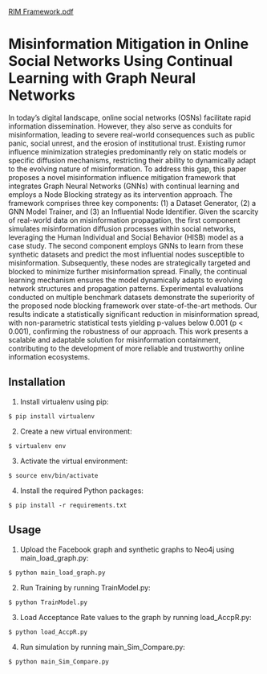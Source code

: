 [RIM Framework.pdf](https://github.com/user-attachments/files/20610001/RIM.Framework.pdf)
# Misinformation Mitigation in Online Social Networks Using Continual Learning with Graph Neural Networks
In today’s digital landscape, online social networks (OSNs) facilitate rapid information dissemination. However, they also serve
as conduits for misinformation, leading to severe real-world consequences such as public panic, social unrest, and the erosion
of institutional trust. Existing rumor influence minimization strategies predominantly rely on static models or specific diffusion
mechanisms, restricting their ability to dynamically adapt to the evolving nature of misinformation. To address this gap, this paper
proposes a novel misinformation influence mitigation framework that integrates Graph Neural Networks (GNNs) with continual
learning and employs a Node Blocking strategy as its intervention approach. The framework comprises three key components: (1)
a Dataset Generator, (2) a GNN Model Trainer, and (3) an Influential Node Identifier. Given the scarcity of real-world data on
misinformation propagation, the first component simulates misinformation diffusion processes within social networks, leveraging
the Human Individual and Social Behavior (HISB) model as a case study. The second component employs GNNs to learn from these
synthetic datasets and predict the most influential nodes susceptible to misinformation. Subsequently, these nodes are strategically
targeted and blocked to minimize further misinformation spread. Finally, the continual learning mechanism ensures the model
dynamically adapts to evolving network structures and propagation patterns. Experimental evaluations conducted on multiple
benchmark datasets demonstrate the superiority of the proposed node blocking framework over state-of-the-art methods. Our
results indicate a statistically significant reduction in misinformation spread, with non-parametric statistical tests yielding p-values
below 0.001 (p < 0.001), confirming the robustness of our approach. This work presents a scalable and adaptable solution for
misinformation containment, contributing to the development of more reliable and trustworthy online information ecosystems.

## Installation



1. Install virtualenv using pip:
```
$ pip install virtualenv
```




2. Create a new virtual environment:
```
$ virtualenv env
```



3. Activate the virtual environment:
```
$ source env/bin/activate
```



4. Install the required Python packages:
```
$ pip install -r requirements.txt
```
## Usage

1. Upload the Facebook graph and synthetic graphs to Neo4j using main_load_graph.py:
```
$ python main_load_graph.py
```



2. Run Training by running TrainModel.py:
```
$ python TrainModel.py
```

3. Load Acceptance Rate values to the graph by running load_AccpR.py:
```
$ python load_AccpR.py
```
4. Run simulation by running main_Sim_Compare.py:
```
$ python main_Sim_Compare.py
```
